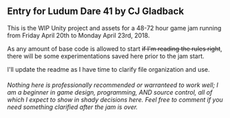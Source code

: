## Entry for Ludum Dare 41 by CJ Gladback

This is the WIP Unity project and assets for a 48-72 hour game jam running from Friday April 20th to Monday April 23rd, 2018.

As any amount of base code is allowed to start ~~if I'm reading the rules right~~, there will be some experimentations saved here prior to the jam start.

I'll update the readme as I have time to clarify file organization and use.

###### Nothing here is professionally recommended or warranteed to work well; I am a beginner in game design, programming, AND source control, all of which I expect to show in shady decisions here. Feel free to comment if you need something clarified after the jam is over.
